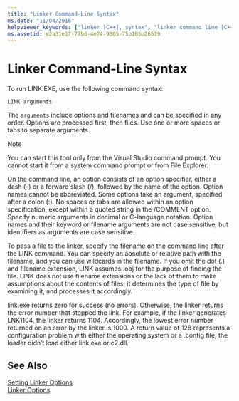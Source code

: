 ```yaml
---
title: "Linker Command-Line Syntax"
ms.date: "11/04/2016"
helpviewer_keywords: ["linker [C++], syntax", "linker command line [C++]", "LINK tool [C++], command-line syntax"]
ms.assetid: e2a31e17-77bd-4e74-9305-75b105b26539
---
```

# Linker Command-Line Syntax

To run LINK.EXE, use the following command syntax:

```
LINK arguments
```

The `arguments` include options and filenames and can be specified in any order. Options are processed first, then files. Use one or more spaces or tabs to separate arguments.

> [!NOTE]
>  You can start this tool only from the Visual Studio command prompt. You cannot start it from a system command prompt or from File Explorer.

On the command line, an option consists of an option specifier, either a dash (-) or a forward slash (/), followed by the name of the option. Option names cannot be abbreviated. Some options take an argument, specified after a colon (:). No spaces or tabs are allowed within an option specification, except within a quoted string in the /COMMENT option. Specify numeric arguments in decimal or C-language notation. Option names and their keyword or filename arguments are not case sensitive, but identifiers as arguments are case sensitive.

To pass a file to the linker, specify the filename on the command line after the LINK command. You can specify an absolute or relative path with the filename, and you can use wildcards in the filename. If you omit the dot (.) and filename extension, LINK assumes .obj for the purpose of finding the file. LINK does not use filename extensions or the lack of them to make assumptions about the contents of files; it determines the type of file by examining it, and processes it accordingly.

link.exe returns zero for success (no errors).  Otherwise, the linker returns the error number that stopped the link.  For example, if the linker generates LNK1104, the linker returns 1104.  Accordingly, the lowest error number returned on an error by the linker is 1000.  A return value of 128 represents a configuration problem with either the operating system or a .config file; the loader didn’t load either link.exe or c2.dll.

## See Also

[Setting Linker Options](../../build/reference/setting-linker-options.md)<br/>
[Linker Options](../../build/reference/linker-options.md)